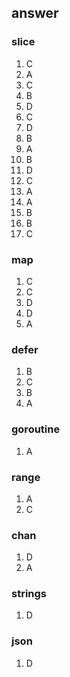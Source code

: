 ## answer

### slice
1. C
2. A
3. C
4. B 
5. D 
6. C 
7. D
8. B
9. A
10. B
11. D
12. C
13. A
14. A
15. B
16. B
17. C

### map
1. C
2. C
3. D
4. D
5. A

### defer
1. B
2. C
3. B
4. A

### goroutine
1. A

### range
1. A
2. C

### chan
1. D
2. A

### strings
1. D

### json
1. D